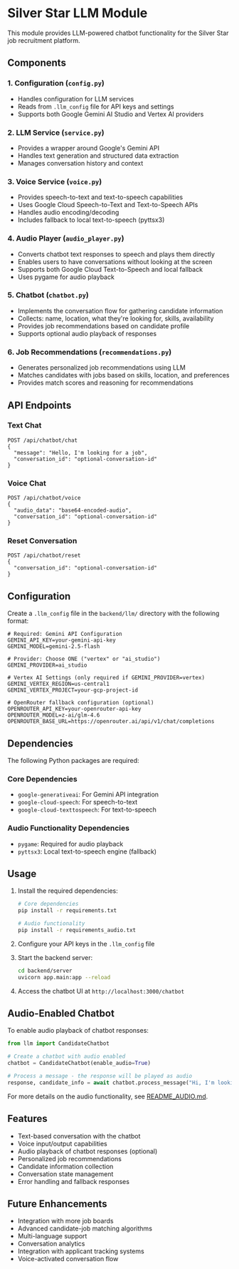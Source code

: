 # Silver Star LLM Module

This module provides LLM-powered chatbot functionality for the Silver Star job recruitment platform.

## Components

### 1. Configuration (`config.py`)
- Handles configuration for LLM services
- Reads from `.llm_config` file for API keys and settings
- Supports both Google Gemini AI Studio and Vertex AI providers

### 2. LLM Service (`service.py`)
- Provides a wrapper around Google's Gemini API
- Handles text generation and structured data extraction
- Manages conversation history and context

### 3. Voice Service (`voice.py`)
- Provides speech-to-text and text-to-speech capabilities
- Uses Google Cloud Speech-to-Text and Text-to-Speech APIs
- Handles audio encoding/decoding
- Includes fallback to local text-to-speech (pyttsx3)

### 4. Audio Player (`audio_player.py`)
- Converts chatbot text responses to speech and plays them directly
- Enables users to have conversations without looking at the screen
- Supports both Google Cloud Text-to-Speech and local fallback
- Uses pygame for audio playback

### 5. Chatbot (`chatbot.py`)
- Implements the conversation flow for gathering candidate information
- Collects: name, location, what they're looking for, skills, availability
- Provides job recommendations based on candidate profile
- Supports optional audio playback of responses

### 6. Job Recommendations (`recommendations.py`)
- Generates personalized job recommendations using LLM
- Matches candidates with jobs based on skills, location, and preferences
- Provides match scores and reasoning for recommendations

## API Endpoints

### Text Chat
```
POST /api/chatbot/chat
{
  "message": "Hello, I'm looking for a job",
  "conversation_id": "optional-conversation-id"
}
```

### Voice Chat
```
POST /api/chatbot/voice
{
  "audio_data": "base64-encoded-audio",
  "conversation_id": "optional-conversation-id"
}
```

### Reset Conversation
```
POST /api/chatbot/reset
{
  "conversation_id": "optional-conversation-id"
}
```

## Configuration

Create a `.llm_config` file in the `backend/llm/` directory with the following format:

```
# Required: Gemini API Configuration
GEMINI_API_KEY=your-gemini-api-key
GEMINI_MODEL=gemini-2.5-flash

# Provider: Choose ONE ("vertex" or "ai_studio")
GEMINI_PROVIDER=ai_studio

# Vertex AI Settings (only required if GEMINI_PROVIDER=vertex)
GEMINI_VERTEX_REGION=us-central1
GEMINI_VERTEX_PROJECT=your-gcp-project-id

# OpenRouter fallback configuration (optional)
OPENROUTER_API_KEY=your-openrouter-api-key
OPENROUTER_MODEL=z-ai/glm-4.6
OPENROUTER_BASE_URL=https://openrouter.ai/api/v1/chat/completions
```

## Dependencies

The following Python packages are required:

### Core Dependencies
- `google-generativeai`: For Gemini API integration
- `google-cloud-speech`: For speech-to-text
- `google-cloud-texttospeech`: For text-to-speech

### Audio Functionality Dependencies
- `pygame`: Required for audio playback
- `pyttsx3`: Local text-to-speech engine (fallback)

## Usage

1. Install the required dependencies:
   ```bash
   # Core dependencies
   pip install -r requirements.txt
   
   # Audio functionality
   pip install -r requirements_audio.txt
   ```

2. Configure your API keys in the `.llm_config` file

3. Start the backend server:
   ```bash
   cd backend/server
   uvicorn app.main:app --reload
   ```

4. Access the chatbot UI at `http://localhost:3000/chatbot`

## Audio-Enabled Chatbot

To enable audio playback of chatbot responses:

```python
from llm import CandidateChatbot

# Create a chatbot with audio enabled
chatbot = CandidateChatbot(enable_audio=True)

# Process a message - the response will be played as audio
response, candidate_info = await chatbot.process_message("Hi, I'm looking for a job")
```

For more details on the audio functionality, see [README_AUDIO.md](README_AUDIO.md).

## Features

- Text-based conversation with the chatbot
- Voice input/output capabilities
- Audio playback of chatbot responses (optional)
- Personalized job recommendations
- Candidate information collection
- Conversation state management
- Error handling and fallback responses

## Future Enhancements

- Integration with more job boards
- Advanced candidate-job matching algorithms
- Multi-language support
- Conversation analytics
- Integration with applicant tracking systems
- Voice-activated conversation flow
